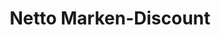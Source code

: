 ---
title: "Netto Marken-Discount"
url: /duisburg/netto-marken-discount-albertstrasse/
shop: Supermarkt
---